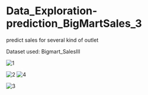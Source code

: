 # Data_Exploration-prediction_BigMartSales_3


predict sales for several kind of outlet

Dataset used: Bigmart_SalesIII

![1](https://user-images.githubusercontent.com/42949071/61793651-44efc580-ae28-11e9-8ee0-2473a778c631.PNG)   

![2](https://user-images.githubusercontent.com/42949071/61793690-53d67800-ae28-11e9-8713-a5bf46a4e398.PNG)     ![4](https://user-images.githubusercontent.com/42949071/61793758-6781de80-ae28-11e9-85b3-52936559d542.PNG) 

![3](https://user-images.githubusercontent.com/42949071/61793752-62bd2a80-ae28-11e9-9005-b5e12d9921cb.PNG)
